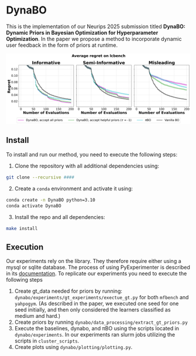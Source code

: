 # DynaBO
This is the implementation of our Neurips 2025 submission titled **DynaBO: Dynamic Priors in Bayesian Optimization for Hyperparameter Optimization**. In the paper we propose a method to incorporate dynamic user feedback in the form of priors at runtime.

![DynaBO evaluation results on lcbench](plots/scenario_plots/yahpogym/regret/lcbench.png)

## Install
To install and run our method, you need to execute the following steps:
1. Clone the repository with all additional dependencies using:
```bash
git clone --recursive ####
```
2. Create a `conda` environment and activate it using:
```bash
conda create -n DynaBO python=3.10
conda activate DynaBO
```
3. Install the repo and all dependencies:
```bash
make install
```

## Execution
Our experiments rely on the library. They therefore require either using a mysql or sqlite database. The process of using PyExperimenter is described in its [documentation](https://github.com/tornede/py_experimenter).
To replicate our experiments you need to execute the following steps
1. Create gt_data needed for priors by running: ``dynabo/experiments/gt_experiments/exectue_gt.py`` for both ``mfbench`` and ``yahpogym``. (As described in the paper, we executed one seed for one seed initially, and then only considered the learners classified as medium and hard.)
2. Create priors by running ``dynabo/data_processing/extract_gt_priors.py``
3. Execute the baselines, dynabo, and πBO using the scripts located in ``dynabo/experiments``. In our experiments ran slurm jobs utilizing the scripts in ``cluster_scripts``.
4. Create plots using ``dynabo/plotting/plotting.py``.